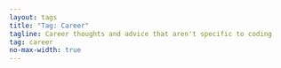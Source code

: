 ```yaml
---
layout: tags
title: "Tag: Career"
tagline: Career thoughts and advice that aren't specific to coding
tag: career
no-max-width: true
---
```

